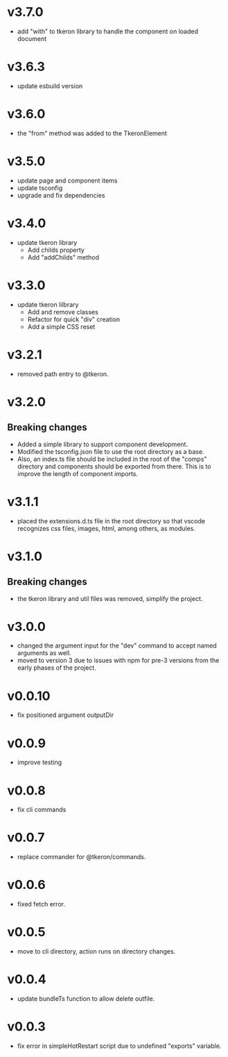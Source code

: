 # v3.7.0

- add "with" to tkeron library to handle the component on loaded document

# v3.6.3

- update esbuild version

# v3.6.0

- the "from" method was added to the TkeronElement

# v3.5.0

- update page and component items
- update tsconfig
- upgrade and fix dependencies

# v3.4.0

- update tkeron library
    - Add childs property
    - Add "addChilds" method

# v3.3.0

- update tkeron lilbrary
    - Add and remove classes
    - Refactor for quick "div" creation
    - Add a simple CSS reset


# v3.2.1

- removed path entry to @tkeron.

# v3.2.0

## Breaking changes

- Added a simple library to support component development.
- Modified the tsconfig.json file to use the root directory as a base.
- Also, an index.ts file should be included in the root of the "comps" directory and components should be exported from there. This is to improve the length of component imports.

# v3.1.1

- placed the extensions.d.ts file in the root directory so that vscode recognizes css files, images, html, among others, as modules.

# v3.1.0

## Breaking changes

- the tkeron library and util files was removed, simplify the project.

# v3.0.0

- changed the argument input for the "dev" command to accept named arguments as well.
- moved to version 3 due to issues with npm for pre-3 versions from the early phases of the project.

# v0.0.10

- fix positioned argument outputDir

# v0.0.9

- improve testing

# v0.0.8

- fix cli commands

# v0.0.7

- replace commander for @tkeron/commands.

# v0.0.6

- fixed fetch error.

# v0.0.5

- move to cli directory, action runs on directory changes.

# v0.0.4

- update bundleTs function to allow delete outfile.

# v0.0.3

- fix error in simpleHotRestart script due to undefined "exports" variable.
